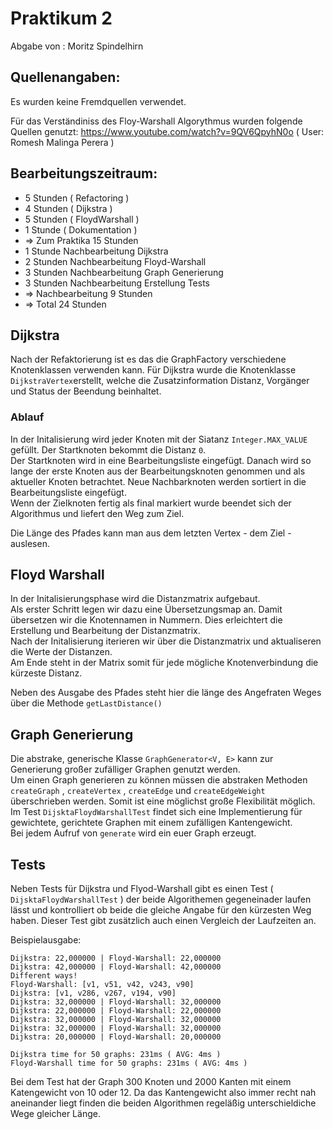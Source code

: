 Praktikum 2
===========

Abgabe von : Moritz Spindelhirn


Quellenangaben: 
----------------

Es wurden keine Fremdquellen verwendet.

Für das Verständiniss des Floy-Warshall Algorythmus wurden folgende Quellen genutzt: https://www.youtube.com/watch?v=9QV6QpyhN0o ( User: Romesh Malinga Perera )

Bearbeitungszeitraum: 
----------------------

* 5 Stunden ( Refactoring )
* 4 Stunden ( Dijkstra )
* 5 Stunden ( FloydWarshall )
* 1 Stunde  ( Dokumentation )
* => Zum Praktika 15 Stunden 
* 1 Stunde Nachbearbeitung Dijkstra
* 2 Stunden Nachbearbeitung Floyd-Warshall
* 3 Stunden Nachbearbeitung Graph Generierung
* 3 Stunden Nachbearbeitung Erstellung Tests 
* => Nachbearbeitung 9 Stunden 
* => Total 24 Stunden


Dijkstra
---------

Nach der Refaktorierung ist es das die GraphFactory verschiedene Knotenklassen verwenden kann. Für Dijkstra wurde die Knotenklasse ```DijkstraVertex```erstellt, welche die Zusatzinformation Distanz, Vorgänger und Status der Beendung beinhaltet.

### Ablauf

In der Initalisierung wird jeder Knoten mit der Siatanz ```Integer.MAX_VALUE``` gefüllt. Der Startknoten bekommt die Distanz ```0```.   
Der Startknoten wird in eine Bearbeitungsliste eingefügt. Danach wird so lange der erste Knoten aus der Bearbeitungsknoten genommen und als aktueller Knoten betrachtet. Neue Nachbarknoten werden sortiert in die Bearbeitungsliste eingefügt.  
Wenn der Zielknoten fertig als final markiert wurde beendet sich der Algorithmus und liefert den Weg zum Ziel.

Die Länge des Pfades kann man aus dem letzten Vertex - dem Ziel - auslesen.


Floyd Warshall
----------------

In der Initalisierungsphase wird die Distanzmatrix aufgebaut.  
Als erster Schritt legen wir dazu eine Übersetzungsmap an. Damit übersetzen wir die Knotennamen in Nummern. Dies erleichtert die Erstellung und Bearbeitung der Distanzmatrix.  
Nach der Initalisierung iterieren wir über die Distanzmatrix und aktualiseren die Werte der Distanzen.  
Am Ende steht in der Matrix somit für jede mögliche Knotenverbindung die kürzeste Distanz.

Neben des Ausgabe des Pfades steht hier die länge des Angefraten Weges über die Methode ```getLastDistance()```

Graph Generierung
-----------------

Die abstrake, generische Klasse ```GraphGenerator<V, E>``` kann zur Generierung großer zufälliger Graphen genutzt werden.   
Um einen Graph generieren zu können müssen die abstraken Methoden ```createGraph``` , ```createVertex``` , ```createEdge``` und ```createEdgeWeight``` überschrieben werden. Somit ist eine möglichst große Flexibilität möglich.    
Im Test ```DijsktaFloydWarshallTest``` findet sich eine Implementierung für gewichtete, gerichtete Graphen mit einem zufälligen Kantengewicht.   
Bei jedem Aufruf von ```generate``` wird ein euer Graph erzeugt.

Tests
-----

Neben Tests für Dijkstra und Flyod-Warshall gibt es einen Test ( ```DijsktaFloydWarshallTest``` ) der beide Algorithemen gegeneinader laufen lässt und kontrolliert ob beide die gleiche Angabe für den kürzesten Weg haben.
Dieser Test gibt zusätzlich auch einen Vergleich der Laufzeiten an.

Beispielausgabe:

```
Dijkstra: 22,000000 | Floyd-Warshall: 22,000000
Dijkstra: 42,000000 | Floyd-Warshall: 42,000000
Different ways!
Floyd-Warshall: [v1, v51, v42, v243, v90]
Dijkstra: [v1, v286, v267, v194, v90]
Dijkstra: 32,000000 | Floyd-Warshall: 32,000000
Dijkstra: 22,000000 | Floyd-Warshall: 22,000000
Dijkstra: 32,000000 | Floyd-Warshall: 32,000000
Dijkstra: 32,000000 | Floyd-Warshall: 32,000000
Dijkstra: 20,000000 | Floyd-Warshall: 20,000000

Dijkstra time for 50 graphs: 231ms ( AVG: 4ms )
Floyd-Warshall time for 50 graphs: 231ms ( AVG: 4ms )
``` 

Bei dem Test hat der Graph 300 Knoten und 2000 Kanten mit einem Katengewicht von 10 oder 12. Da das Kantengewicht also immer recht nah aneinander liegt finden die beiden Algorithmen regeläßig unterschieldiche Wege gleicher Länge.